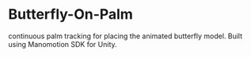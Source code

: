# Butterfly-On-Palm
continuous palm tracking for placing the animated butterfly model. Built using Manomotion SDK for Unity.
